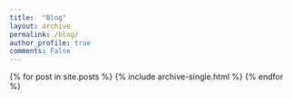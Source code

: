 ```yaml
---
title:  "Blog"
layout: archive
permalink: /blog/
author_profile: true
comments: False
---
```


{% for post in site.posts %}
  {% include archive-single.html %}
{% endfor %}


